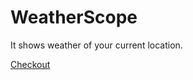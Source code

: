 # WeatherScope

It shows weather of your current location.

[Checkout](https://weatherscope.netlify.app/)

